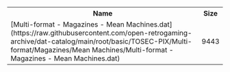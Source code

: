 <table>
<tr><th>Name</th><th>Size</th></tr>
<tr><td>[Multi-format - Magazines - Mean Machines.dat](https://raw.githubusercontent.com/open-retrogaming-archive/dat-catalog/main/root/basic/TOSEC-PIX/Multi-format/Magazines/Mean Machines/Multi-format - Magazines - Mean Machines.dat)</td><td>9443</td></tr>
</table>
